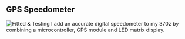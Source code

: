 ## GPS Speedometer
![Fitted & Testing](./photographs/DSC_1182.jpg)
I add an accurate digital speedometer to my 370z by combining a microcontroller, GPS module and LED matrix display.



